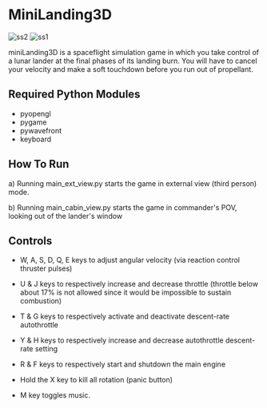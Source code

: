 # MiniLanding3D

![ss2](https://user-images.githubusercontent.com/80536083/178206863-ddb0a249-2058-405b-9c69-7803f6b7d4e4.PNG)
![ss1](https://user-images.githubusercontent.com/80536083/178206882-6c13291c-bcac-4ce0-9886-283369e2ebe7.PNG)


miniLanding3D is a spaceflight simulation game in which
you take control of a lunar lander at the final phases
of its landing burn. You will have to cancel your velocity
and make a soft touchdown before you run out of propellant.

## Required Python Modules

 - pyopengl
 - pygame
 - pywavefront
 - keyboard

## How To Run

a) Running main_ext_view.py starts the game in external 
   view (third person) mode.
   
b) Running main_cabin_view.py starts the game in commander's
   POV, looking out of the lander's window

## Controls

-  W, A, S, D, Q, E keys to adjust angular velocity (via
   reaction control thruster pulses)
   
-  U & J keys to respectively increase and decrease throttle
   (throttle below about 17% is not allowed since it would be
   impossible to sustain combustion)
   
-  T & G keys to respectively activate and deactivate
   descent-rate autothrottle
   
-  Y & H keys to respectively increase and decrease autothrottle
   descent-rate setting
   
-  R & F keys to respectively start and shutdown the main
   engine
   
-  Hold the X key to kill all rotation (panic button)

-  M key toggles music.
